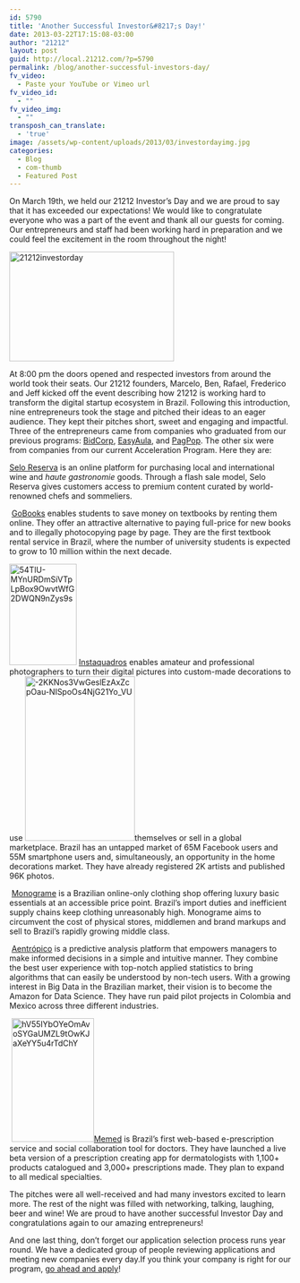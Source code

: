 ```yaml
---
id: 5790
title: 'Another Successful Investor&#8217;s Day!'
date: 2013-03-22T17:15:08-03:00
author: "21212"
layout: post
guid: http://local.21212.com/?p=5790
permalink: /blog/another-successful-investors-day/
fv_video:
  - Paste your YouTube or Vimeo url
fv_video_id:
  - ""
fv_video_img:
  - ""
transposh_can_translate:
  - 'true'
image: /assets/wp-content/uploads/2013/03/investordayimg.jpg
categories:
  - Blog
  - com-thumb
  - Featured Post
---
```

<p dir="ltr">
  On March 19th, we held our 21212 Investor&#8217;s Day and we are proud to say that it has exceeded our expectations! We would like to congratulate everyone who was a part of the event and thank all our guests for coming. Our entrepreneurs and staff had been working hard in preparation and we could feel the excitement in the room throughout the night!
</p>

<p dir="ltr">
  <a href="http://local.21212.com/assets/wp-content/uploads/2013/03/Zy3EPMFQ6Q8pRNkZOhJpxU_Ky3TmnfrmZSN2hd4HCnc.jpg"><img class="wp-image-5791 alignleft" alt="21212investorday" src="{{ site.url }}/assets/wp-content/uploads/2013/03/Zy3EPMFQ6Q8pRNkZOhJpxU_Ky3TmnfrmZSN2hd4HCnc.jpg" width="294" height="196" srcset="{{ site.url }}/assets/wp-content/uploads/2013/03/Zy3EPMFQ6Q8pRNkZOhJpxU_Ky3TmnfrmZSN2hd4HCnc.jpg 1024w, {{ site.url }}/assets/wp-content/uploads/2013/03/Zy3EPMFQ6Q8pRNkZOhJpxU_Ky3TmnfrmZSN2hd4HCnc-300x199.jpg 300w" sizes="(max-width: 294px) 100vw, 294px" /></a>
</p>

At 8:00 pm the doors opened and respected investors from around the world took their seats. Our 21212 founders, Marcelo, Ben, Rafael, Frederico and Jeff kicked off the event describing how 21212 is working hard to transform the digital startup ecosystem in Brazil. Following this introduction, nine entrepreneurs took the stage and pitched their ideas to an eager audience. They kept their pitches short, sweet and engaging and impactful. Three of the entrepreneurs came from companies who graduated from our previous programs: [BidCorp](http://www.bidcorp.com.br/), [EasyAula](http://www.easyaula.com.br/), and [PagPop](http://www.pagpop.com.br/). The other six were from companies from our current Acceleration Program. Here they are:

[Selo Reserva](https://www.seloreserva.com.br/) is an online platform for purchasing local and international wine and _haute gastronomie_ goods. Through a flash sale model, Selo Reserva gives customers access to premium content curated by world-renowned chefs and sommeliers.

<p dir="ltr">
   <a href="http://www.gobooks.com.br/">GoBooks</a> enables students to save money on textbooks by renting them online. They offer an attractive alternative to paying full-price for new books and to illegally photocopying page by page. They are the first textbook rental service in Brazil, where the number of university students is expected to grow to 10 million within the next decade.
</p>

<p dir="ltr">
  <a href="http://local.21212.com/assets/wp-content/uploads/2013/03/54TlU-MYnURDmSiVTpLpBox9OwvtWfG2DWQN9nZys9s.jpg"><img class=" wp-image-5795 alignleft" alt="54TlU-MYnURDmSiVTpLpBox9OwvtWfG2DWQN9nZys9s" src="{{ site.url }}/assets/wp-content/uploads/2013/03/54TlU-MYnURDmSiVTpLpBox9OwvtWfG2DWQN9nZys9s.jpg" width="120" height="181" srcset="{{ site.url }}/assets/wp-content/uploads/2013/03/54TlU-MYnURDmSiVTpLpBox9OwvtWfG2DWQN9nZys9s.jpg 682w, {{ site.url }}/assets/wp-content/uploads/2013/03/54TlU-MYnURDmSiVTpLpBox9OwvtWfG2DWQN9nZys9s-199x300.jpg 199w" sizes="(max-width: 120px) 100vw, 120px" /></a> <a href="http://instaquadros.com/">Instaquadros</a> enables amateur and professional photographers to turn their digital pictures into custom-made decorations to use <a href="http://local.21212.com/assets/wp-content/uploads/2013/03/2KKNos3VwGeslEzAxZcpOau-NISpoOs4NjG21Yo_VU.jpg"><img class=" wp-image-5792 alignright" alt="-2KKNos3VwGeslEzAxZcpOau-NISpoOs4NjG21Yo_VU" src="{{ site.url }}/assets/wp-content/uploads/2013/03/2KKNos3VwGeslEzAxZcpOau-NISpoOs4NjG21Yo_VU.jpg" width="196" height="294" srcset="{{ site.url }}/assets/wp-content/uploads/2013/03/2KKNos3VwGeslEzAxZcpOau-NISpoOs4NjG21Yo_VU.jpg 682w, {{ site.url }}/assets/wp-content/uploads/2013/03/2KKNos3VwGeslEzAxZcpOau-NISpoOs4NjG21Yo_VU-199x300.jpg 199w" sizes="(max-width: 196px) 100vw, 196px" /></a>themselves or sell in a global marketplace. Brazil has an untapped market of 65M Facebook users and 55M smartphone users and, simultaneously, an opportunity in the home decorations market. They have already registered 2K artists and published 96K photos.
</p>

<p dir="ltr">
   <a href="http://www.monogra.me/">Monograme</a> is a Brazilian online-only clothing shop offering luxury basic essentials at an accessible price point. Brazil’s import duties and inefficient supply chains keep clothing unreasonably high. Monograme aims to circumvent the cost of physical stores, middlemen and brand markups and sell to Brazil’s rapidly growing middle class.
</p>

<p dir="ltr">
   <a href="http://www.aentropi.co/">Aentrópico</a> is a predictive analysis platform that empowers managers to make informed decisions in a simple and intuitive manner. They combine the best user experience with top-notch applied statistics to bring algorithms that can easily be understood by non-tech users. With a growing interest in Big Data in the Brazilian market, their vision is to become the Amazon for Data Science. They have run paid pilot projects in Colombia and Mexico across three different industries.
</p>

<p dir="ltr">
   <a href="http://local.21212.com/assets/wp-content/uploads/2013/03/hV55IYbOYeOmAvoSYGaUMZL9tOwKJaXeYY5u4rTdChY.jpg"><img class="wp-image-5794 alignleft" alt="hV55IYbOYeOmAvoSYGaUMZL9tOwKJaXeYY5u4rTdChY" src="{{ site.url }}/assets/wp-content/uploads/2013/03/hV55IYbOYeOmAvoSYGaUMZL9tOwKJaXeYY5u4rTdChY.jpg" width="147" height="221" srcset="{{ site.url }}/assets/wp-content/uploads/2013/03/hV55IYbOYeOmAvoSYGaUMZL9tOwKJaXeYY5u4rTdChY.jpg 682w, {{ site.url }}/assets/wp-content/uploads/2013/03/hV55IYbOYeOmAvoSYGaUMZL9tOwKJaXeYY5u4rTdChY-199x300.jpg 199w" sizes="(max-width: 147px) 100vw, 147px" /></a><a href="http://memed.com.br/home/">Memed</a> is Brazil’s first web-based e-prescription service and social collaboration tool for doctors. They have launched a live beta version of a prescription creating app for dermatologists with 1,100+ products catalogued and 3,000+ prescriptions made. They plan to expand to all medical specialties.
</p>

The pitches were all well-received and had many investors excited to learn more. The rest of the night was filled with networking, talking, laughing, beer and wine! We are proud to have another successful Investor Day and congratulations again to our amazing entrepreneurs!

And one last thing, don’t forget our application selection process runs year round. We have a dedicated group of people reviewing applications and meeting new companies every day.If you think your company is right for our program, [go ahead and apply](http://local.21212.com/apply/)!